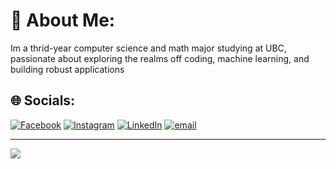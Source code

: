 # 💫 About Me:
Im a thrid-year computer science and math major studying at UBC, passionate about exploring the realms off coding, machine learning, and building robust applications


## 🌐 Socials:
[![Facebook](https://img.shields.io/badge/Facebook-%231877F2.svg?logo=Facebook&logoColor=white)](https://facebook.com/jad.lu.94) [![Instagram](https://img.shields.io/badge/Instagram-%23E4405F.svg?logo=Instagram&logoColor=white)](https://instagram.com/jad_lu) [![LinkedIn](https://img.shields.io/badge/LinkedIn-%230077B5.svg?logo=linkedin&logoColor=white)](https://linkedin.com/in/jad-lu) [![email](https://img.shields.io/badge/Email-D14836?logo=gmail&logoColor=white)](mailto:jadlarenlu@gmail.com) 

---
[![](https://visitcount.itsvg.in/api?id=Chrome503337&icon=0&color=0)](https://visitcount.itsvg.in)

<!-- Proudly created with GPRM ( https://gprm.itsvg.in ) -->
